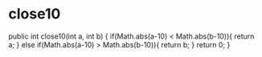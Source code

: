 # close10
public int close10(int a, int b) {
  if(Math.abs(a-10) < Math.abs(b-10)){
    return a;
  }
  else if(Math.abs(a-10) > Math.abs(b-10)){
    return b;
  }
  return 0;
}
